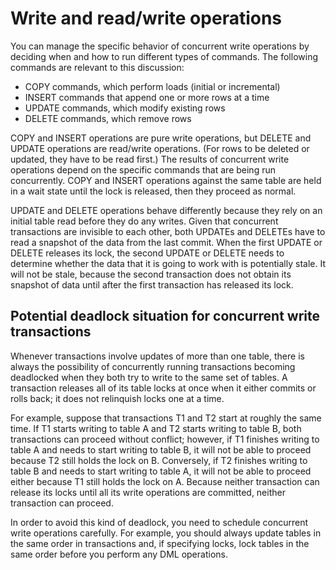 # Write and read/write operations<a name="c_write_readwrite"></a>

You can manage the specific behavior of concurrent write operations by deciding when and how to run different types of commands\. The following commands are relevant to this discussion: 
+ COPY commands, which perform loads \(initial or incremental\)
+ INSERT commands that append one or more rows at a time
+ UPDATE commands, which modify existing rows
+ DELETE commands, which remove rows 

COPY and INSERT operations are pure write operations, but DELETE and UPDATE operations are read/write operations\. \(For rows to be deleted or updated, they have to be read first\.\) The results of concurrent write operations depend on the specific commands that are being run concurrently\. COPY and INSERT operations against the same table are held in a wait state until the lock is released, then they proceed as normal\.

UPDATE and DELETE operations behave differently because they rely on an initial table read before they do any writes\. Given that concurrent transactions are invisible to each other, both UPDATEs and DELETEs have to read a snapshot of the data from the last commit\. When the first UPDATE or DELETE releases its lock, the second UPDATE or DELETE needs to determine whether the data that it is going to work with is potentially stale\. It will not be stale, because the second transaction does not obtain its snapshot of data until after the first transaction has released its lock\.

## Potential deadlock situation for concurrent write transactions<a name="c_write_readwrite-potential-deadlock"></a>

Whenever transactions involve updates of more than one table, there is always the possibility of concurrently running transactions becoming deadlocked when they both try to write to the same set of tables\. A transaction releases all of its table locks at once when it either commits or rolls back; it does not relinquish locks one at a time\.

For example, suppose that transactions T1 and T2 start at roughly the same time\. If T1 starts writing to table A and T2 starts writing to table B, both transactions can proceed without conflict; however, if T1 finishes writing to table A and needs to start writing to table B, it will not be able to proceed because T2 still holds the lock on B\. Conversely, if T2 finishes writing to table B and needs to start writing to table A, it will not be able to proceed either because T1 still holds the lock on A\. Because neither transaction can release its locks until all its write operations are committed, neither transaction can proceed\.

In order to avoid this kind of deadlock, you need to schedule concurrent write operations carefully\. For example, you should always update tables in the same order in transactions and, if specifying locks, lock tables in the same order before you perform any DML operations\.